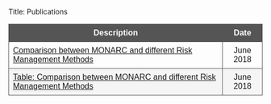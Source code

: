 Title: Publications

<style>
table {
    font-family: arial, sans-serif;
    border-collapse: collapse;
    width: 100%;
}

td, th {
    border: 1px solid #555555;
    text-align: left;
    padding: 8px;
}

th {
    background-color: #555555;
    text-align: center;
    color: white;
}

tr:nth-child(even) {
    background-color: #f5f5f5;
}
</style>

| Description | Date |
|---|:---:|
|[Comparison between MONARC and different Risk Management Methods](/comparison-between-monarc-and-different-risk-management-methods)| June 2018 |
|[Table: Comparison between MONARC and different Risk Management Methods](/table-comparison-between-monarc-and-different-risk-management-methods)| June 2018 |
